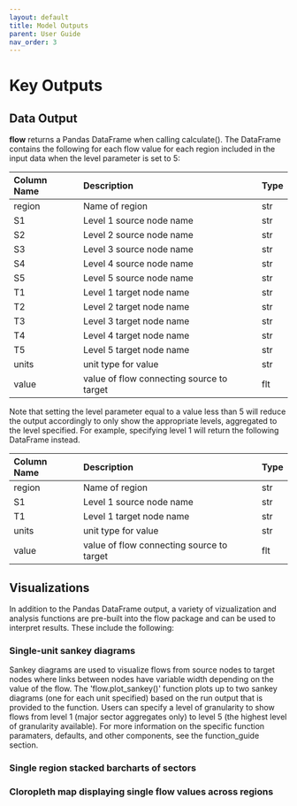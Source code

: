 ```yaml
---
layout: default
title: Model Outputs
parent: User Guide
nav_order: 3
---
```


# Key Outputs

## Data Output

**flow** returns a Pandas DataFrame when calling calculate(). The DataFrame
contains the following for each flow value for each region included in the input data when the level parameter is set to 5:

| Column Name | Description                               | Type  |
|:------------|:------------------------------------------|:------|
| region      | Name of region                            | str   |
| S1          | Level 1 source node name                  | str   |
| S2          | Level 2 source node name                  | str   |
| S3          | Level 3 source node name                  | str   |
| S4          | Level 4 source node name                  | str   |
| S5          | Level 5 source node name                  | str   |
| T1          | Level 1 target node name                  | str   |
| T2          | Level 2 target node name                  | str   |
| T3          | Level 3 target node name                  | str   |
| T4          | Level 4 target node name                  | str   |
| T5          | Level 5 target node name                  | str   |
| units       | unit type for value                       | str   |
| value       | value of flow connecting source to target | flt   |

Note that setting the level parameter equal to a value less than 5 will reduce the output accordingly to only show the appropriate levels, aggregated to the level specified. For example, specifying level 1 will return the following DataFrame instead.

| Column Name | Description                               | Type  |
|:------------|:------------------------------------------|:------|
| region      | Name of region                            | str   |
| S1          | Level 1 source node name                  | str   |
| T1          | Level 1 target node name                  | str   |
| units       | unit type for value                       | str   |
| value       | value of flow connecting source to target | flt   |

## Visualizations

In addition to the Pandas DataFrame output, a variety of vizualization and analysis functions are pre-built into the flow package and can be used to interpret results. These include the following:

### Single-unit sankey diagrams

Sankey diagrams are used to visualize flows from source nodes to target nodes where links between nodes have variable width depending on the value of the flow. The 'flow.plot_sankey()' function plots up to two sankey diagrams (one for each unit specified) based on the run output that is provided to the function. Users can specify a level of granularity to show flows from level 1 (major sector aggregates only) to level 5 (the highest level of granularity available). For more information on the specific function paramaters, defaults, and other components, see the function_guide section.



### Single region stacked barcharts of sectors


### Cloropleth map displaying single flow values across regions
